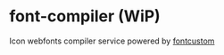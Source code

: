 # font-compiler (WiP)
Icon webfonts compiler service powered by [fontcustom](https://github.com/FontCustom/fontcustom)
